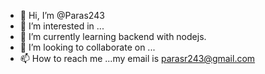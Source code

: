 - 👋 Hi, I’m @Paras243
- 👀 I’m interested in ...
- 🌱 I’m currently learning backend with nodejs.
- 💞️ I’m looking to collaborate on ...
- 📫 How to reach me ...my email is parasr243@gmail.com

<!---
Paras243/Paras243 is a ✨ special ✨ repository because its `README.md` (this file) appears on your GitHub profile.
You can click the Preview link to take a look at your changes.
--->
